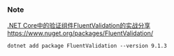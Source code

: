 ### Note
[.NET Core中的验证组件FluentValidation的实战分享](https://www.cnblogs.com/yilezhu/p/10397393.html)
https://www.nuget.org/packages/FluentValidation/
```
dotnet add package FluentValidation --version 9.1.3
```
